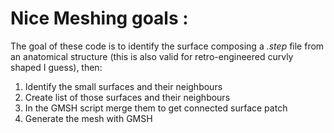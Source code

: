 # Nice Meshing goals :

The goal of these code is to identify the surface composing a *.step* file from an anatomical structure (this is also valid for retro-engineered curvly shaped I guess), then:  
1. Identify the small surfaces and their neighbours  
2. Create list of those surfaces and their neighbours  
3. In the GMSH script merge them to get connected surface patch  
4. Generate the mesh with GMSH  